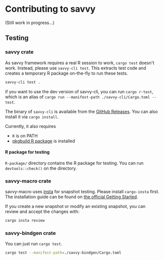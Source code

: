 Contributing to savvy
=====================

(Still work in progress...)

## Testing

### savvy crate

As savvy framework requires a real R session to work, `cargo test` doesn't work.
Instead, please use `savvy-cli test`. This extracts test code and creates a
temporary R package on-the-fly to run these tests.

```sh
savvy-cli test .
```

if you want to use the dev version of savvy-cli, you can run `cargo r-test`,
which is an alias of `cargo run --manifest-path ./savvy-cli/Cargo.toml -- test`.

The binary of `savvy-cli` is available from the [GitHub Releases][release]. You
can also install it via `cargo install`.

[release]: https://github.com/yutannihilation/savvy/releases

Currently, it also requires

* `R` is on PATH
* [pkgbuild R package][pkgbuild] is installed

[pkgbuild]: https://pkgbuild.r-lib.org/

#### R package for testing

`R-package/` directory contains the R package for testing. You can run
`devtools::check()` on the directory.

### savvy-macro crate

savvy-macro uses [insta](https://insta.rs/) for snapshot testing. Please install
`cargo-insta` first. The installation guide can be found on [the official
Getting Started][insta-install].

[insta-install]: https://insta.rs/docs/quickstart/

If you create a new snapshot or modify an existing snapshot, you can review and
accept the changes with:

```sh
cargo insta review
```

### savvy-bindgen crate

You can just run `cargo test`.

```sh
cargo test --manifest-path=./savvy-bindgen/Cargo.toml
```
